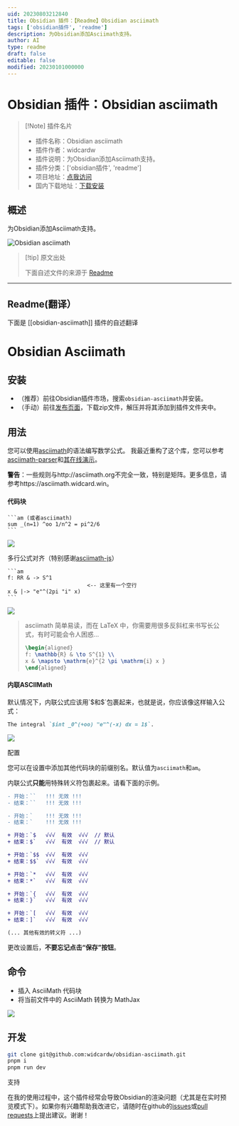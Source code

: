 ```yaml
---
uid: 20230803212840
title: Obsidian 插件：【Readme】Obsidian asciimath
tags: ['obsidian插件', 'readme']
description: 为Obsidian添加Asciimath支持。
author: AI
type: readme
draft: false
editable: false
modified: 20230101000000
---
```


# Obsidian 插件：Obsidian asciimath

> [!Note] 插件名片
> - 插件名称：Obsidian asciimath
> - 插件作者：widcardw
> - 插件说明：为Obsidian添加Asciimath支持。
> - 插件分类：['obsidian插件', 'readme']
> - 项目地址：[点我访问](https://github.com/widcardw/obsidian-asciimath)
> - 国内下载地址：[下载安装](https://pkmer.cn/products/plugin/pluginMarket/?obsidian-asciimath)

## 概述

为Obsidian添加Asciimath支持。

![Obsidian asciimath](https://cdn.pkmer.cn/covers/obsidian-asciimath.png!pkmer)

> [!tip] 原文出处
> 
>下面自述文件的来源于 [Readme](https://ghproxy.net/https://raw.githubusercontent.com/widcardw/obsidian-asciimath/main/README.md)
> 

---

## Readme(翻译）

下面是 [[obsidian-asciimath]] 插件的自述翻译



# Obsidian Asciimath

## 安装

- （推荐）前往Obsidian插件市场，搜索`obsidian-asciimath`并安装。
- （手动）前往[发布页面](https://github.com/widcardw/obsidian-asciimath/releases)，下载zip文件，解压并将其添加到插件文件夹中。

## 用法

您可以使用[asciimath](http://asciimath.org)的语法编写数学公式。
我最近重构了这个库，您可以参考[asciimath-parser](https://github.com/widcardw/asciimath-parser)和[其在线演示](https://asciimath.widcard.win)。

**警告**：一些规则与http://asciimath.org不完全一致，特别是矩阵。更多信息，请参考https://asciimath.widcard.win。

#### 代码块

~~~text
```am (或者asciimath)
sum _(n=1) ^oo 1/n^2 = pi^2/6
```
~~~

![](screenshots/codeblock.png)

多行公式对齐（特别感谢[asciimath-js](https://github.com/zmx0142857/asciimathml)）

~~~text
```am
f: RR & -> S^1
                         <-- 这里有一个空行
x & |-> "e"^(2pi "i" x)
```
~~~

![](screenshots/multiline.png)

> asciimath 简单易读，而在 LaTeX 中，你需要用很多反斜杠来书写长公式，有时可能会令人困惑...
>
> ```tex
> \begin{aligned}
> f: \mathbb{R} & \to S^{1} \\
> x & \mapsto \mathrm{e}^{2 \pi \mathrm{i} x }
> \end{aligned}
> ```

#### 内联ASCIIMath

默认情况下，内联公式应该用\`\$和\$\`包裹起来，也就是说，你应该像这样输入公式：

```markdown
The integral `$int _0^(+oo) "e"^(-x) dx = 1$`.
```

![](screenshots/inline.png)

配置

您可以在设置中添加其他代码块的前缀别名。默认值为`asciimath`和`am`。

内联公式**只能**用特殊转义符包裹起来。请看下面的示例。

```diff
- 开始：``   !!! 无效 !!!
- 结束：``   !!! 无效 !!!

- 开始：`    !!! 无效 !!!
- 结束：`    !!! 无效 !!!

+ 开始：`$   √√√  有效  √√√  // 默认
+ 结束：$`   √√√  有效  √√√  // 默认

+ 开始：`$$  √√√  有效  √√√
+ 结束：$$`  √√√  有效  √√√

+ 开始：`*   √√√  有效  √√√
+ 结束：*`   √√√  有效  √√√

+ 开始：`{   √√√  有效  √√√
+ 结束：}`   √√√  有效  √√√

+ 开始：`[   √√√  有效  √√√
+ 结束：]`   √√√  有效  √√√

(... 其他有效的转义符 ...)
```

更改设置后，**不要忘记点击“保存”按钮**。

## 命令

- 插入 AsciiMath 代码块
- 将当前文件中的 AsciiMath 转换为 MathJax

![](screenshots/out.gif)

## 开发

```sh
git clone git@github.com:widcardw/obsidian-asciimath.git
pnpm i
pnpm run dev
```

支持

在我的使用过程中，这个插件经常会导致Obsidian的渲染问题（尤其是在实时预览模式下）。如果你有兴趣帮助我改进它，请随时在github的[issues](https://github.com/widcardw/obsidian-asciimath/issues)或[pull requests](https://github.com/widcardw/obsidian-asciimath/pulls)上提出建议。谢谢！



